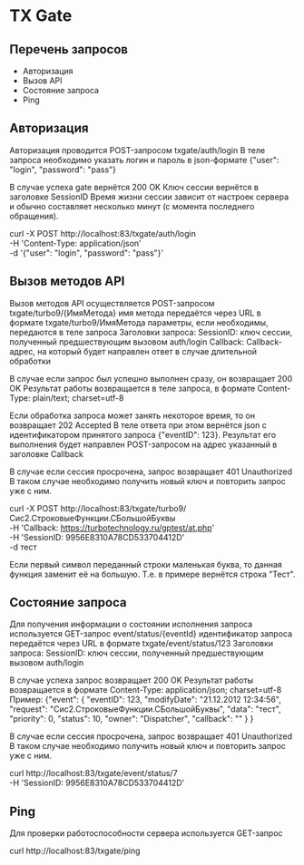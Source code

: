 # TX Gate

## Перечень запросов
  - Авторизация
  - Вызов API
  - Состояние запроса
  - Ping


## Авторизация
  Авторизация проводится POST-запросом txgate/auth/login
  В теле запроса необходимо указать логин и пароль в json-формате
  {"user": "login", "password": "pass"}

  В случае успеха gate вернётся 200 OK
  Ключ сессии вернётся в заголовке SessionID
  Время жизни сессии зависит от настроек сервера и обычно составляет
  несколько минут (с момента последнего обращения).

  curl -X POST http://localhost:83/txgate/auth/login \
      -H 'Content-Type: application/json' \
      -d '{"user": "login", "password": "pass"}'


## Вызов методов API
  Вызов методов API осуществляется POST-запросом txgate/turbo9/{ИмяМетода}
  имя метода передаётся через URL в формате txgate/turbo9/ИмяМетода
  параметры, если необходимы, передаются в теле запроса
  Заголовки запроса:
    SessionID: ключ сессии, полученный предшествующим вызовом auth/login
    Callback: Callback-адрес, на который будет направлен ответ в случае длительной обработки

  В случае если запрос был успешно выполнен сразу, он возвращает 200 OK
  Результат работы возвращается в теле запроса, в формате
  Content-Type: plain/text; charset=utf-8

  Если обработка запроса может занять некоторое время, то он возвращает 202 Accepted
  В теле ответа при этом вернётся json с идентификатором принятого запроса {"eventID": 123}.
  Результат его выполнения будет направлен POST-запросом на адрес указанный в заголовке Callback

  В случае если сессия просрочена, запрос возвращает 401 Unauthorized
  В таком случае необходимо получить новый ключ и повторить запрос уже с ним.

  curl -X POST http://localhost:83/txgate/turbo9/Сис2.СтроковыеФункции.СБольшойБуквы \
      -H 'Callback: https://turbotechnology.ru/gptest/at.php' \
      -H 'SessionID: 9956E8310A78CD533704412D' \
      -d тест

  Если первый символ переданный строки маленькая буква, то данная функция заменит её на большую.
  Т.е. в примере вернётся строка "Тест".


## Состояние запроса
  Для получения информации о состоянии исполнения запроса используется GET-запрос event/status/{eventId}
  идентификатор запроса передаётся через URL в формате txgate/event/status/123
  Заголовки запроса:
    SessionID: ключ сессии, полученный предшествующим вызовом auth/login

  В случае успеха запрос возвращает 200 OK
  Результат работы возвращается в формате Content-Type: application/json; charset=utf-8
  Пример:
  {"event": {
      "eventID": 123,
      "modifyDate": "21.12.2012 12:34:56",
      "request": "Сис2.СтроковыеФункции.СБольшойБуквы",
      "data": "тест",
      "priority": 0,
      "status": 10,
      "owner": "Dispatcher",
      "callback": ""
    }
  }

  В случае если сессия просрочена, запрос возвращает 401 Unauthorized
  В таком случае необходимо получить новый ключ и повторить запрос уже с ним.

  curl http://localhost:83/txgate/event/status/7 \
      -H 'SessionID: 9956E8310A78CD533704412D'


## Ping
  Для проверки работоспособности сервера используется GET-запрос

  curl http://localhost:83/txgate/ping